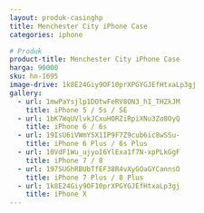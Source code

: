 ```yaml
---
layout: produk-casinghp
title: Menchester City iPhone Case
categories: iphone

# Produk
product-title: Menchester City iPhone Case
harga: 90000
sku: hn-1695
image-drive: 1k8E24Giy9OF10prXPGYGJEfHtxaLp3gj
gallery:
  - url: 1mwPaYsjlp1DOtwFeRV8ON3_hI_THZkJM
    title: iPhone 5 / 5s / SE
  - url: 1bK7WqUVlvkJCxuHORZiRpiXNu3Zo8OyQ
    title: iPhone 6 / 6s
  - url: 19IsU6iVWmYSX1IP9F7Z9cub6ic8wSSu-
    title: iPhone 6 Plus / 6s Plus
  - url: 10VdF1Wu_ujyoI6YlExa1f7N-xpPLkGgF
    title: iPhone 7 / 8
  - url: 197SUGhRBUbTfEF38R4vXyGOaGYCannsO
    title: iPhone 7 Plus / 8 Plus
  - url: 1k8E24Giy9OF10prXPGYGJEfHtxaLp3gj
    title: iPhone X
---
```

